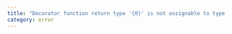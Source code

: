 ```yaml
---
title: "Decorator function return type '{0}' is not assignable to type '{1}'."
category: error
---
```

